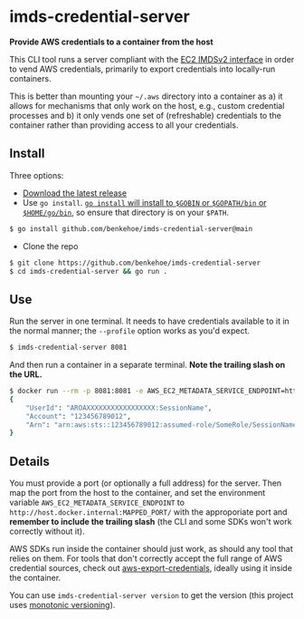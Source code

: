 # imds-credential-server
**Provide AWS credentials to a container from the host**

This CLI tool runs a server compliant with the [EC2 IMDSv2 interface](https://docs.aws.amazon.com/AWSEC2/latest/UserGuide/configuring-instance-metadata-service.html) in order to vend AWS credentials, primarily to export credentials into locally-run containers.

This is better than mounting your `~/.aws` directory into a container as a) it allows for mechanisms that only work on the host, e.g., custom credential processes and b) it only vends one set of (refreshable) credentials to the container rather than providing access to all your credentials.

## Install
Three options:
* [Download the latest release](https://github.com/benkehoe/imds-credential-server/releases)
* Use `go install`. [`go install` will install to `$GOBIN` or `$GOPATH/bin` or `$HOME/go/bin`](https://pkg.go.dev/cmd/go#hdr-Compile_and_install_packages_and_dependencies), so ensure that directory is on your `$PATH`.
```bash
$ go install github.com/benkehoe/imds-credential-server@main
```
* Clone the repo
```bash
$ git clone https://github.com/benkehoe/imds-credential-server
$ cd imds-credential-server && go run .
```



## Use
Run the server in one terminal.
It needs to have credentials available to it in the normal manner; the `--profile` option works as you'd expect.

```bash
$ imds-credential-server 8081
```

And then run a container in a separate terminal. **Note the trailing slash on the URL.**
```bash
$ docker run --rm -p 8081:8081 -e AWS_EC2_METADATA_SERVICE_ENDPOINT=http://host.docker.internal:8081/ amazon/aws-cli sts get-caller-identity
{
    "UserId": "AROAXXXXXXXXXXXXXXXXX:SessionName",
    "Account": "123456789012",
    "Arn": "arn:aws:sts::123456789012:assumed-role/SomeRole/SessionName"
}
```

## Details

You must provide a port (or optionally a full address) for the server.
Then map the port from the host to the container, and set the environment variable `AWS_EC2_METADATA_SERVICE_ENDPOINT` to `http://host.docker.internal:MAPPED_PORT/` with the approporiate port and **remember to include the trailing slash** (the CLI and some SDKs won't work correctly without it).

AWS SDKs run inside the container should just work, as should any tool that relies on them.
For tools that don't correctly accept the full range of AWS credential sources, check out [aws-export-credentials](https://github.com/benkehoe/aws-export-credentials), ideally using it inside the container.

You can use `imds-credential-server version` to get the version (this project uses [monotonic versioning](http://blog.appliedcompscilab.com/monotonic_versioning_manifesto/)).
